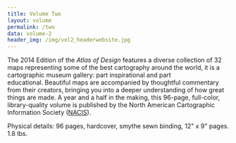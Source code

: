 ```yaml
---
title: Volume Two
layout: volume
permalink: /two
data: volume-2
header_img: /img/vol2_headerwebsite.jpg
---
```


The 2014 Edition of the *Atlas of Design* features a diverse collection of 32 maps representing some of the best cartography around the world, it is a cartographic museum gallery: part inspirational and part educational. Beautiful maps are accompanied by thoughtful commentary from their creators, bringing you into a deeper understanding of how great things are made. A year and a half in the making, this 96-page, full-color, library-quality volume is published by the North American Cartographic Information Society (<a href="http://nacis.org">NACIS</a>).

Physical details: 96 pages, hardcover, smythe sewn binding, 12" x 9" pages. 1.8 lbs.